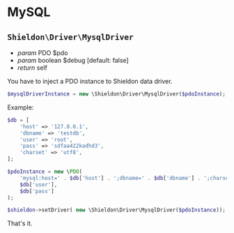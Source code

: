 # MySQL

## `Shieldon\Driver\MysqlDriver`

- *param* PDO $pdo
- *param* boolean $debug  [default: false]
- *return* self

You have to inject a PDO instance to Shieldon data driver.

```php
$mysqlDriverInstance = new \Shieldon\Driver\MysqlDriver($pdoInstance);
```

Example:

```php
$db = [
    'host' => '127.0.0.1',
    'dbname' => 'testdb',
    'user' => 'root',
    'pass' => 'sdfaa422kadhd3',
    'charset' => 'utf8',
];

$pdoInstance = new \PDO(
    'mysql:host=' . $db['host'] . ';dbname=' . $db['dbname'] . ';charset=' . $db['charset'],
    $db['user'],
    $db['pass']
);

$shieldon->setDriver( new \Shieldon\Driver\MysqlDriver($pdoInstance));
```

That's it.